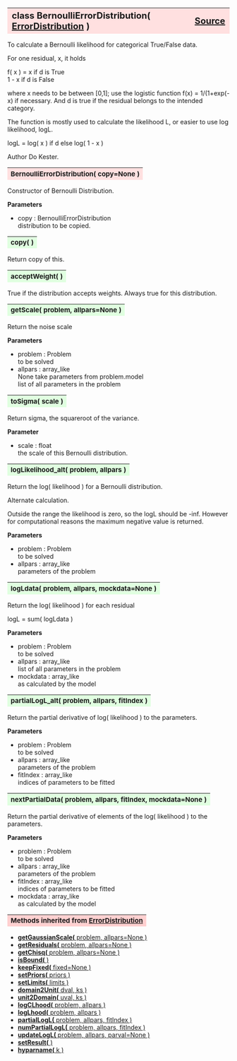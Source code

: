 ---
---
<br><br><br>

<a name="BernoulliErrorDistribution"></a>
<table><thead style="background-color:#FFE0E0; width:100%; font-size:20px"><tr><th style="text-align:left">
<strong>class BernoulliErrorDistribution(</strong> <a href="./ErrorDistribution.html">ErrorDistribution</a> )</th><th style="text-align:right"><a href=https://github.com/dokester/BayesicFitting/blob/master/BayesicFitting/source/BernoulliErrorDistribution.py target=_blank>Source</a></th></tr></thead></table>
<p>

To calculate a Bernoulli likelihood for categorical True/False data.

For one residual, x, it holds

 f( x ) = x          if d is True<br>
          1 - x      if d is False<br>

where x needs to be between [0,1]; use the logistic function f(x) = 1/(1+exp(-x)
if necessary. And d is true if the residual belongs to the intended category.

The function is mostly used to calculate the likelihood L, or easier
to use log likelihood, logL.

 logL = log( x ) if d else log( 1 - x )<br>

Author       Do Kester.


<a name="BernoulliErrorDistribution"></a>
<table><thead style="background-color:#FFE0E0; width:100%; font-size:15px"><tr><th style="text-align:left">
<strong>BernoulliErrorDistribution(</strong> copy=None ) 
</th></tr></thead></table>
<p>

Constructor of Bernoulli Distribution.

<b>Parameters</b>

* copy  :  BernoulliErrorDistribution<br>
    distribution to be copied.

<a name="copy"></a>
<table><thead style="background-color:#E0FFE0; width:100%; font-size:15px"><tr><th style="text-align:left">
<strong>copy(</strong> )
</th></tr></thead></table>
<p>
Return copy of this. 

<a name="acceptWeight"></a>
<table><thead style="background-color:#E0FFE0; width:100%; font-size:15px"><tr><th style="text-align:left">
<strong>acceptWeight(</strong> )
</th></tr></thead></table>
<p>

True if the distribution accepts weights.
Always true for this distribution.

<a name="getScale"></a>
<table><thead style="background-color:#E0FFE0; width:100%; font-size:15px"><tr><th style="text-align:left">
<strong>getScale(</strong> problem, allpars=None ) 
</th></tr></thead></table>
<p>

Return the noise scale

<b>Parameters</b>

* problem  :  Problem<br>
    to be solved<br>
* allpars  :  array_like<br>
    None take parameters from problem.model<br>
    list of all parameters in the problem

<a name="toSigma"></a>
<table><thead style="background-color:#E0FFE0; width:100%; font-size:15px"><tr><th style="text-align:left">
<strong>toSigma(</strong> scale ) 
</th></tr></thead></table>
<p>

Return sigma, the squareroot of the variance.

<b>Parameter</b>

* scale  :  float<br>
    the scale of this Bernoulli distribution.

<a name="logLikelihood_alt"></a>
<table><thead style="background-color:#E0FFE0; width:100%; font-size:15px"><tr><th style="text-align:left">
<strong>logLikelihood_alt(</strong> problem, allpars ) 
</th></tr></thead></table>
<p>

Return the log( likelihood ) for a Bernoulli distribution.

Alternate calculation.

Outside the range the likelihood is zero, so the logL should be -inf.
However for computational reasons the maximum negative value is returned.

<b>Parameters</b>

* problem  :  Problem<br>
    to be solved<br>
* allpars  :  array_like<br>
    parameters of the problem<br>


<a name="logLdata"></a>
<table><thead style="background-color:#E0FFE0; width:100%; font-size:15px"><tr><th style="text-align:left">
<strong>logLdata(</strong> problem, allpars, mockdata=None ) 
</th></tr></thead></table>
<p>

Return the log( likelihood ) for each residual

logL = sum( logLdata )

<b>Parameters</b>

* problem  :  Problem<br>
    to be solved<br>
* allpars  :  array_like<br>
    list of all parameters in the problem<br>
* mockdata  :  array_like<br>
    as calculated by the model<br>


<a name="partialLogL_alt"></a>
<table><thead style="background-color:#E0FFE0; width:100%; font-size:15px"><tr><th style="text-align:left">
<strong>partialLogL_alt(</strong> problem, allpars, fitIndex ) 
</th></tr></thead></table>
<p>

Return the partial derivative of log( likelihood ) to the parameters.

<b>Parameters</b>

* problem  :  Problem<br>
    to be solved<br>
* allpars  :  array_like<br>
    parameters of the problem<br>
* fitIndex  :  array_like<br>
    indices of parameters to be fitted<br>


<a name="nextPartialData"></a>
<table><thead style="background-color:#E0FFE0; width:100%; font-size:15px"><tr><th style="text-align:left">
<strong>nextPartialData(</strong> problem, allpars, fitIndex, mockdata=None ) 
</th></tr></thead></table>
<p>

Return the partial derivative of elements of the log( likelihood )
to the parameters.

<b>Parameters</b>

* problem  :  Problem<br>
    to be solved<br>
* allpars  :  array_like<br>
    parameters of the problem<br>
* fitIndex  :  array_like<br>
    indices of parameters to be fitted<br>
* mockdata  :  array_like<br>
    as calculated by the model<br>


<table><thead style="background-color:#FFD0D0; width:100%; font-size:15px"><tr><th style="text-align:left">
<strong>Methods inherited from</strong> <a href="./ErrorDistribution.html">ErrorDistribution</a></th></tr></thead></table>


* [<strong>getGaussianScale(</strong> problem, allpars=None ) ](./ErrorDistribution.md#getGaussianScale)
* [<strong>getResiduals(</strong> problem, allpars=None )](./ErrorDistribution.md#getResiduals)
* [<strong>getChisq(</strong> problem, allpars=None )](./ErrorDistribution.md#getChisq)
* [<strong>isBound(</strong> ) ](./ErrorDistribution.md#isBound)
* [<strong>keepFixed(</strong> fixed=None ) ](./ErrorDistribution.md#keepFixed)
* [<strong>setPriors(</strong> priors ) ](./ErrorDistribution.md#setPriors)
* [<strong>setLimits(</strong> limits ) ](./ErrorDistribution.md#setLimits)
* [<strong>domain2Unit(</strong> dval, ks ) ](./ErrorDistribution.md#domain2Unit)
* [<strong>unit2Domain(</strong> uval, ks ) ](./ErrorDistribution.md#unit2Domain)
* [<strong>logCLhood(</strong> problem, allpars )](./ErrorDistribution.md#logCLhood)
* [<strong>logLhood(</strong> problem, allpars )](./ErrorDistribution.md#logLhood)
* [<strong>partialLogL(</strong> problem, allpars, fitIndex ) ](./ErrorDistribution.md#partialLogL)
* [<strong>numPartialLogL(</strong> problem, allpars, fitIndex ) ](./ErrorDistribution.md#numPartialLogL)
* [<strong>updateLogL(</strong> problem, allpars, parval=None )](./ErrorDistribution.md#updateLogL)
* [<strong>setResult(</strong> )](./ErrorDistribution.md#setResult)
* [<strong>hyparname(</strong> k ) ](./ErrorDistribution.md#hyparname)
